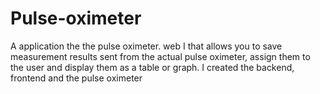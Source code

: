 # Pulse-oximeter
A application the the pulse oximeter. web I that allows you to save measurement results sent from the actual pulse oximeter, assign them to the user and display them as a table or graph. I created the backend, frontend and the pulse oximeter 
